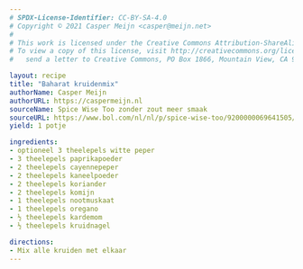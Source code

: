 ```yaml
---
# SPDX-License-Identifier: CC-BY-SA-4.0
# Copyright © 2021 Casper Meijn <casper@meijn.net>
# 
# This work is licensed under the Creative Commons Attribution-ShareAlike 4.0 International License. 
# To view a copy of this license, visit http://creativecommons.org/licenses/by-sa/4.0/ or 
#   send a letter to Creative Commons, PO Box 1866, Mountain View, CA 94042, USA.

layout: recipe
title: "Baharat kruidenmix"
authorName: Casper Meijn
authorURL: https://caspermeijn.nl
sourceName: Spice Wise Too zonder zout meer smaak
sourceURL: https://www.bol.com/nl/nl/p/spice-wise-too/9200000069641505/
yield: 1 potje

ingredients:
- optioneel 3 theelepels witte peper
- 3 theelepels paprikapoeder
- 2 theelepels cayennepeper
- 2 theelepels kaneelpoeder
- 2 theelepels koriander
- 2 theelepels komijn
- 1 theelepels nootmuskaat
- 1 theelepels oregano
- ½ theelepels kardemom
- ½ theelepels kruidnagel

directions:
- Mix alle kruiden met elkaar
---
```

